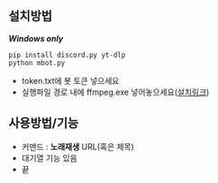 ## 설치방법
***Windows only***
```shell
pip install discord.py yt-dlp
python mbot.py
```
- token.txt에 봇 토큰 넣으세요
- 실행파일 경로 내에 ffmpeg.exe 넣어놓으세요([설치링크](https://www.gyan.dev/ffmpeg/builds/))

## 사용방법/기능
- 커맨드 : **노래재생** URL(혹은 제목)
- 대기열 기능 있음
- 끝